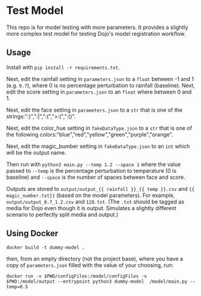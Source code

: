 # Test Model

This repo is for model testing with more parameters. It provides a slightly more complex test model for testing Dojo's model registration workflow.

## Usage

Install with `pip install -r requirements.txt`.

Next, edit the rainfall setting in `parameters.json` to a `float` between -1 and 1 (e.g. `0.7`), where 0 is no percentage perturbation to rainfall (baseline).
Next, edit the score setting in `parameters.json` to an `float` where between 0 and 1.

Next, edit the face setting in `parameters.json` to a `str` that is one of the strings:":)",":|",":(",">:(",":()".

Next, edit the color_hue setting in `fakeDataType.json` to a `str` that is one of the following colors:"blue","red","yellow","green","purple","orange".

Next, edit the magic_bumber setting in `fakeDataType.json` to an `int` which will be the output name.


Then run with `python3 main.py --temp 1.2 --space 1` where the value passed to `--temp` is the percentage perturbation to temperature (0 is baseline)
and `--space` is the number of spaces between face and score.

Outputs are stored to `output/output_{{ rainfall }}_{{ temp }}.csv` and `{{ magic_number.txt}}` (based on the model parameters). 
For example, `output/output_0.7_1.2.csv` and `128.txt`. (The `.txt` should be tagged as media for Dojo even though it is output.
Simulates a slightly different scenario to perfectly split media and output.)

## Using Docker

```
docker build -t dummy-model .
```

then, from an empty directory (not the project base), where you have a copy of `parameters.json` filled with the value of your choosing, run:

```
docker run -v $PWD/configFiles:/model/configFiles -v $PWD:/model/output --entrypoint python3 dummy-model  /model/main.py --temp=0.5
```
